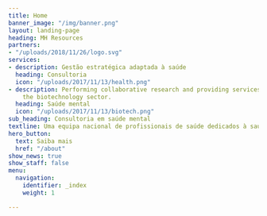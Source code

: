 ```yaml
---
title: Home
banner_image: "/img/banner.png"
layout: landing-page
heading: MH Resources
partners:
- "/uploads/2018/11/26/logo.svg"
services:
- description: Gestão estratégica adaptada à saúde
  heading: Consultoria
  icon: "/uploads/2017/11/13/health.png"
- description: Performing collaborative research and providing services to support
    the biotechnology sector.
  heading: Saúde mental
  icon: "/uploads/2017/11/13/biotech.png"
sub_heading: Consultoria em saúde mental
textline: Uma equipa nacional de profissionais de saúde dedicados à saúde mental
hero_button:
  text: Saiba mais
  href: "/about"
show_news: true
show_staff: false
menu:
  navigation:
    identifier: _index
    weight: 1

---
```

